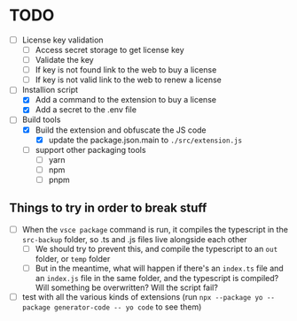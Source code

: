 # TODO

- [ ] License key validation
  - [ ] Access secret storage to get license key
  - [ ] Validate the key
  - [ ] If key is not found link to the web to buy a license
  - [ ] If key is not valid link to the web to renew a license
- [ ] Installion script
  - [x] Add a command to the extension to buy a license
  - [x] Add a secret to the .env file
- [ ] Build tools
  - [x] Build the extension and obfuscate the JS code
    - [x] update the package.json.main to `./src/extension.js`
  - [ ] support other packaging tools
    - [ ] yarn
    - [ ] npm
    - [ ] pnpm

## Things to try in order to break stuff

- [ ] When the `vsce package` command is run, it compiles the typescript in the `src-backup` folder, so .ts and .js files live alongside each other
  - [ ] We should try to prevent this, and compile the typescript to an `out` folder, or `temp` folder
  - [ ] But in the meantime, what will happen if there's an `index.ts` file and an `index.js` file in the same folder, and the typescript is compiled? Will something be overwritten? Will the script fail?
- [ ] test with all the various kinds of extensions (run `npx --package yo --package generator-code -- yo code` to see them)
